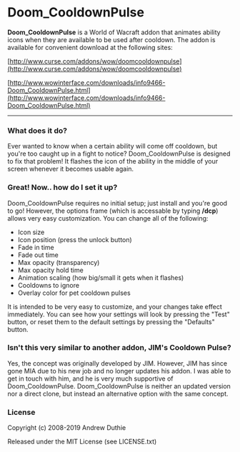 # Doom_CooldownPulse

__Doom_CooldownPulse__ is a World of Wacraft addon that animates ability icons when they are available to be used after cooldown. The addon is available for convenient download at the following sites:

[http://www.curse.com/addons/wow/doomcooldownpulse](http://www.curse.com/addons/wow/doomcooldownpulse)

[http://www.wowinterface.com/downloads/info9466-Doom_CooldownPulse.html](http://www.wowinterface.com/downloads/info9466-Doom_CooldownPulse.html)

---

### What does it do?
Ever wanted to know when a certain ability will come off cooldown, but you're too caught up in a fight to notice? Doom_CooldownPulse is designed to fix that problem! It flashes the icon of the ability in the middle of your screen whenever it becomes usable again.

### Great! Now.. how do I set it up?
Doom_CooldownPulse requires no initial setup; just install and you're good to go! However, the options frame (which is accessable by typing <b>/dcp</b>) allows very easy customization. You can change all of the following:

* Icon size
* Icon position (press the unlock button)
* Fade in time
* Fade out time
* Max opacity (transparency)
* Max opacity hold time
* Animation scaling (how big/small it gets when it flashes)
* Cooldowns to ignore
* Overlay color for pet cooldown pulses

It is intended to be very easy to customize, and your changes take effect immediately. You can see how your settings will look by pressing the "Test" button, or reset them to the default settings by pressing the "Defaults" button.

### Isn't this very similar to another addon, JIM's Cooldown Pulse?
Yes, the concept was originally developed by JIM. However, JIM has since gone MIA due to his new job and no longer updates his addon. I was able to get in touch with him, and he is very much supportive of Doom_CooldownPulse. Doom_CooldownPulse is neither an updated version nor a direct clone, but instead an alternative option with the same concept.

### License

Copyright (c) 2008-2019 Andrew Duthie

Released under the MIT License (see LICENSE.txt)